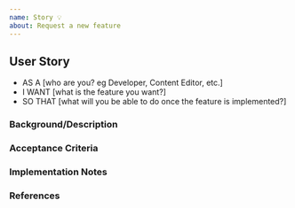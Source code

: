```yaml
---
name: Story 💡
about: Request a new feature
---
```

<!--
  Before submitting an issue:

  - Please read our contributino guidelines (https://github.com/johnsonandjohnson/Bodiless-JS/blob/master/packages/bodiless-documentation/doc/Development/Contributing.md).
  - Please search existing issues (https://github.com/johnsonandjohnson/Bodiless-JS/issues) to see if something similar has already been reported.

  Please fill out each section below; otherwise, your issue will be closed. 
-->

## User Story

<!-- Please express your request in the following format -->

- AS A [who are you? eg Developer, Content Editor, etc.]
- I WANT [what is the feature you want?]
- SO THAT [what will you be able to do once the feature is implemented?]

### Background/Description

<!-- Additional information to help understand the feature and its expected value. What use cases will it support?  -->

### Acceptance Criteria

<!-- Detailed list of conditions which define the completed feature. 
Note that this section will be refined by the Bodiless product team. -->

### Implementation Notes

<!-- Any notes about proposed technical implementation or architecture. -->

### References

<!-- Links to other issues, documentation or anything else related to this story. -->